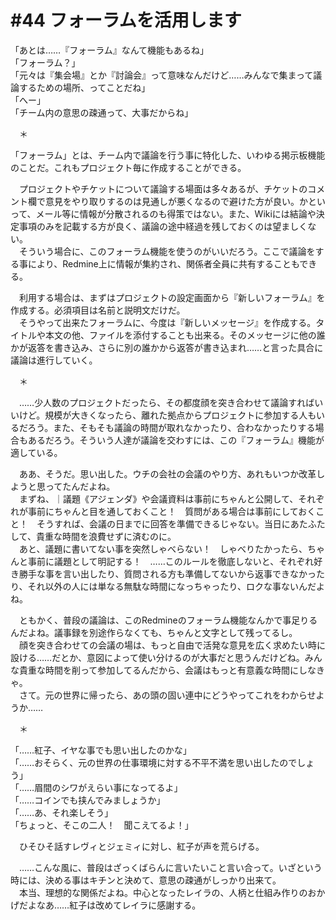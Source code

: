 # #44 フォーラムを活用します

「あとは……『フォーラム』なんて機能もあるね」  
「フォーラム？」  
「元々は『集会場』とか『討論会』って意味なんだけど……みんなで集まって議論するための場所、ってことだね」  
「へー」  
「チーム内の意思の疎通って、大事だからね」

　＊

「フォーラム」とは、チーム内で議論を行う事に特化した、いわゆる掲示板機能のことだ。これもプロジェクト毎に作成することができる。

　プロジェクトやチケットについて議論する場面は多々あるが、チケットのコメント欄で意見をやり取りするのは見通しが悪くなるので避けた方が良い。かといって、メール等に情報が分散されるのも得策ではない。また、Wikiには結論や決定事項のみを記載する方が良く、議論の途中経過を残しておくのは望ましくない。  
　そういう場合に、このフォーラム機能を使うのがいいだろう。ここで議論をする事により、Redmine上に情報が集約され、関係者全員に共有することもできる。

　利用する場合は、まずはプロジェクトの設定画面から『新しいフォーラム』を作成する。必須項目は名前と説明文だけだ。  
　そうやって出来たフォーラムに、今度は『新しいメッセージ』を作成する。タイトルや本文の他、ファイルを添付することも出来る。そのメッセージに他の誰かが返答を書き込み、さらに別の誰かから返答が書き込まれ……と言った具合に議論は進行していく。

　＊

　……少人数のプロジェクトだったら、その都度顔を突き合わせて議論すればいいけど。規模が大きくなったら、離れた拠点からプロジェクトに参加する人もいるだろう。また、そもそも議論の時間が取れなかったり、合わなかったりする場合もあるだろう。そういう人達が議論を交わすには、この『フォーラム』機能が適している。

　ああ、そうだ。思い出した。ウチの会社の会議のやり方、あれもいつか改革しようと思ってたんだよね。  
　まずね、｜議題《アジェンダ》や会議資料は事前にちゃんと公開して、それぞれが事前にちゃんと目を通しておくこと！　質問がある場合は事前にしておくこと！　そうすれば、会議の日までに回答を準備できるじゃない。当日にあたふたして、貴重な時間を浪費せずに済むのに。  
　あと、議題に書いてない事を突然しゃべらない！　しゃべりたかったら、ちゃんと事前に議題として明記する！　……このルールを徹底しないと、それぞれ好き勝手な事を言い出したり、質問される方も準備してないから返事できなかったり、それ以外の人には単なる無駄な時間になっちゃったり、ロクな事ないんだよね。

　ともかく、普段の議論は、このRedmineのフォーラム機能なんかで事足りるんだよね。議事録を別途作らなくても、ちゃんと文字として残ってるし。  
　顔を突き合わせての会議の場は、もっと自由で活発な意見を広く求めたい時に設ける……だとか、意図によって使い分けるのが大事だと思うんだけどね。みんな貴重な時間を削って参加してるんだから、会議はもっと有意義な時間にしなきゃ。  
　さて。元の世界に帰ったら、あの頭の固い連中にどうやってこれをわからせようか……

　＊

「……紅子、イヤな事でも思い出したのかな」  
「……おそらく、元の世界の仕事環境に対する不平不満を思い出したのでしょう」  
「……眉間のシワがえらい事になってるよ」  
「……コインでも挟んでみましょうか」  
「……あ、それ楽しそう」  
「ちょっと、そこの二人！　聞こえてるよ！」

　ひそひそ話すレヴィとジェミィに対し、紅子が声を荒らげる。

　……こんな風に、普段はざっくばらんに言いたいこと言い合って。いざという時には、決める事はキチンと決めて、意思の疎通がしっかり出来て。  
　本当、理想的な関係だよね。中心となったレイラの、人柄と仕組み作りのおかげだよなあ……紅子は改めてレイラに感謝する。
